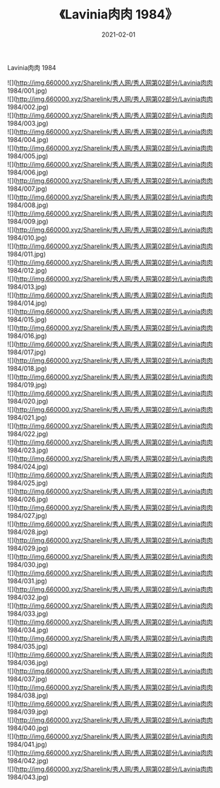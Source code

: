 ﻿---
layout: post
title:  《Lavinia肉肉 1984》
date:   2021-02-01
img: http://img.660000.xyz/Sharelink/秀人网/秀人网第02部分/Lavinia肉肉 1984/000.jpg
categories: [美女, 清纯, 唯美]
---

Lavinia肉肉 1984

  ![](http://img.660000.xyz/Sharelink/秀人网/秀人网第02部分/Lavinia肉肉 1984/001.jpg) <br> ![](http://img.660000.xyz/Sharelink/秀人网/秀人网第02部分/Lavinia肉肉 1984/002.jpg) <br> ![](http://img.660000.xyz/Sharelink/秀人网/秀人网第02部分/Lavinia肉肉 1984/003.jpg) <br> ![](http://img.660000.xyz/Sharelink/秀人网/秀人网第02部分/Lavinia肉肉 1984/004.jpg) <br> ![](http://img.660000.xyz/Sharelink/秀人网/秀人网第02部分/Lavinia肉肉 1984/005.jpg) <br> ![](http://img.660000.xyz/Sharelink/秀人网/秀人网第02部分/Lavinia肉肉 1984/006.jpg) <br> ![](http://img.660000.xyz/Sharelink/秀人网/秀人网第02部分/Lavinia肉肉 1984/007.jpg) <br> ![](http://img.660000.xyz/Sharelink/秀人网/秀人网第02部分/Lavinia肉肉 1984/008.jpg) <br> ![](http://img.660000.xyz/Sharelink/秀人网/秀人网第02部分/Lavinia肉肉 1984/009.jpg) <br> ![](http://img.660000.xyz/Sharelink/秀人网/秀人网第02部分/Lavinia肉肉 1984/010.jpg) <br> ![](http://img.660000.xyz/Sharelink/秀人网/秀人网第02部分/Lavinia肉肉 1984/011.jpg) <br> ![](http://img.660000.xyz/Sharelink/秀人网/秀人网第02部分/Lavinia肉肉 1984/012.jpg) <br> ![](http://img.660000.xyz/Sharelink/秀人网/秀人网第02部分/Lavinia肉肉 1984/013.jpg) <br> ![](http://img.660000.xyz/Sharelink/秀人网/秀人网第02部分/Lavinia肉肉 1984/014.jpg) <br> ![](http://img.660000.xyz/Sharelink/秀人网/秀人网第02部分/Lavinia肉肉 1984/015.jpg) <br> ![](http://img.660000.xyz/Sharelink/秀人网/秀人网第02部分/Lavinia肉肉 1984/016.jpg) <br> ![](http://img.660000.xyz/Sharelink/秀人网/秀人网第02部分/Lavinia肉肉 1984/017.jpg) <br> ![](http://img.660000.xyz/Sharelink/秀人网/秀人网第02部分/Lavinia肉肉 1984/018.jpg) <br> ![](http://img.660000.xyz/Sharelink/秀人网/秀人网第02部分/Lavinia肉肉 1984/019.jpg) <br> ![](http://img.660000.xyz/Sharelink/秀人网/秀人网第02部分/Lavinia肉肉 1984/020.jpg) <br> ![](http://img.660000.xyz/Sharelink/秀人网/秀人网第02部分/Lavinia肉肉 1984/021.jpg) <br> ![](http://img.660000.xyz/Sharelink/秀人网/秀人网第02部分/Lavinia肉肉 1984/022.jpg) <br> ![](http://img.660000.xyz/Sharelink/秀人网/秀人网第02部分/Lavinia肉肉 1984/023.jpg) <br> ![](http://img.660000.xyz/Sharelink/秀人网/秀人网第02部分/Lavinia肉肉 1984/024.jpg) <br> ![](http://img.660000.xyz/Sharelink/秀人网/秀人网第02部分/Lavinia肉肉 1984/025.jpg) <br> ![](http://img.660000.xyz/Sharelink/秀人网/秀人网第02部分/Lavinia肉肉 1984/026.jpg) <br> ![](http://img.660000.xyz/Sharelink/秀人网/秀人网第02部分/Lavinia肉肉 1984/027.jpg) <br> ![](http://img.660000.xyz/Sharelink/秀人网/秀人网第02部分/Lavinia肉肉 1984/028.jpg) <br> ![](http://img.660000.xyz/Sharelink/秀人网/秀人网第02部分/Lavinia肉肉 1984/029.jpg) <br> ![](http://img.660000.xyz/Sharelink/秀人网/秀人网第02部分/Lavinia肉肉 1984/030.jpg) <br> ![](http://img.660000.xyz/Sharelink/秀人网/秀人网第02部分/Lavinia肉肉 1984/031.jpg) <br> ![](http://img.660000.xyz/Sharelink/秀人网/秀人网第02部分/Lavinia肉肉 1984/032.jpg) <br> ![](http://img.660000.xyz/Sharelink/秀人网/秀人网第02部分/Lavinia肉肉 1984/033.jpg) <br> ![](http://img.660000.xyz/Sharelink/秀人网/秀人网第02部分/Lavinia肉肉 1984/034.jpg) <br> ![](http://img.660000.xyz/Sharelink/秀人网/秀人网第02部分/Lavinia肉肉 1984/035.jpg) <br> ![](http://img.660000.xyz/Sharelink/秀人网/秀人网第02部分/Lavinia肉肉 1984/036.jpg) <br> ![](http://img.660000.xyz/Sharelink/秀人网/秀人网第02部分/Lavinia肉肉 1984/037.jpg) <br> ![](http://img.660000.xyz/Sharelink/秀人网/秀人网第02部分/Lavinia肉肉 1984/038.jpg) <br> ![](http://img.660000.xyz/Sharelink/秀人网/秀人网第02部分/Lavinia肉肉 1984/039.jpg) <br> ![](http://img.660000.xyz/Sharelink/秀人网/秀人网第02部分/Lavinia肉肉 1984/040.jpg) <br> ![](http://img.660000.xyz/Sharelink/秀人网/秀人网第02部分/Lavinia肉肉 1984/041.jpg) <br> ![](http://img.660000.xyz/Sharelink/秀人网/秀人网第02部分/Lavinia肉肉 1984/042.jpg) <br> ![](http://img.660000.xyz/Sharelink/秀人网/秀人网第02部分/Lavinia肉肉 1984/043.jpg) <br>